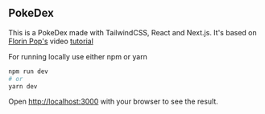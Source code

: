 ## PokeDex

This is a PokeDex made with TailwindCSS, React and Next.js.
It's based on [Florin Pop's](https://twitter.com/florinpop1705) video [tutorial](https://www.youtube.com/watch?v=XL68br6JyYs)

For running locally use either npm or yarn

```bash
npm run dev
# or
yarn dev
```

Open [http://localhost:3000](http://localhost:3000) with your browser to see the result.
